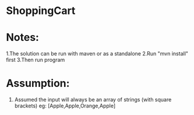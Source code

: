 # ShoppingCart
Notes:
===========

1.The solution can be run with maven or as a standalone
2.Run "mvn install" first
3.Then run program

Assumption:
============
1. Assumed the input will always be an array of strings (with square brackets)
eg: [Apple,Apple,Orange,Apple]
